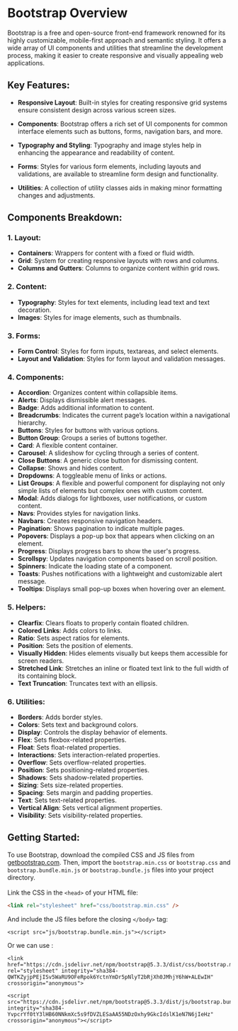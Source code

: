 # Bootstrap Overview

Bootstrap is a free and open-source front-end framework renowned for its highly customizable, mobile-first approach and semantic styling. It offers a wide array of UI components and utilities that streamline the development process, making it easier to create responsive and visually appealing web applications.

## Key Features:

- **Responsive Layout**: Built-in styles for creating responsive grid systems ensure consistent design across various screen sizes.
- **Components**: Bootstrap offers a rich set of UI components for common interface elements such as buttons, forms, navigation bars, and more.

- **Typography and Styling**: Typography and image styles help in enhancing the appearance and readability of content.

- **Forms**: Styles for various form elements, including layouts and validations, are available to streamline form design and functionality.

- **Utilities**: A collection of utility classes aids in making minor formatting changes and adjustments.

## Components Breakdown:

### 1. Layout:

- **Containers**: Wrappers for content with a fixed or fluid width.
- **Grid**: System for creating responsive layouts with rows and columns.
- **Columns and Gutters**: Columns to organize content within grid rows.

### 2. Content:

- **Typography**: Styles for text elements, including lead text and text decoration.
- **Images**: Styles for image elements, such as thumbnails.

### 3. Forms:

- **Form Control**: Styles for form inputs, textareas, and select elements.
- **Layout and Validation**: Styles for form layout and validation messages.

### 4. Components:

- **Accordion**: Organizes content within collapsible items.
- **Alerts**: Displays dismissible alert messages.
- **Badge**: Adds additional information to content.
- **Breadcrumbs**: Indicates the current page’s location within a navigational hierarchy.
- **Buttons**: Styles for buttons with various options.
- **Button Group**: Groups a series of buttons together.
- **Card**: A flexible content container.
- **Carousel**: A slideshow for cycling through a series of content.
- **Close Buttons**: A generic close button for dismissing content.
- **Collapse**: Shows and hides content.
- **Dropdowns**: A toggleable menu of links or actions.
- **List Groups**: A flexible and powerful component for displaying not only simple lists of elements but complex ones with custom content.
- **Modal**: Adds dialogs for lightboxes, user notifications, or custom content.
- **Navs**: Provides styles for navigation links.
- **Navbars**: Creates responsive navigation headers.
- **Pagination**: Shows pagination to indicate multiple pages.
- **Popovers**: Displays a pop-up box that appears when clicking on an element.
- **Progress**: Displays progress bars to show the user's progress.
- **Scrollspy**: Updates navigation components based on scroll position.
- **Spinners**: Indicate the loading state of a component.
- **Toasts**: Pushes notifications with a lightweight and customizable alert message.
- **Tooltips**: Displays small pop-up boxes when hovering over an element.

### 5. Helpers:

- **Clearfix**: Clears floats to properly contain floated children.
- **Colored Links**: Adds colors to links.
- **Ratio**: Sets aspect ratios for elements.
- **Position**: Sets the position of elements.
- **Visually Hidden**: Hides elements visually but keeps them accessible for screen readers.
- **Stretched Link**: Stretches an inline or floated text link to the full width of its containing block.
- **Text Truncation**: Truncates text with an ellipsis.

### 6. Utilities:

- **Borders**: Adds border styles.
- **Colors**: Sets text and background colors.
- **Display**: Controls the display behavior of elements.
- **Flex**: Sets flexbox-related properties.
- **Float**: Sets float-related properties.
- **Interactions**: Sets interaction-related properties.
- **Overflow**: Sets overflow-related properties.
- **Position**: Sets positioning-related properties.
- **Shadows**: Sets shadow-related properties.
- **Sizing**: Sets size-related properties.
- **Spacing**: Sets margin and padding properties.
- **Text**: Sets text-related properties.
- **Vertical Align**: Sets vertical alignment properties.
- **Visibility**: Sets visibility-related properties.

## Getting Started:

To use Bootstrap, download the compiled CSS and JS files from [getbootstrap.com](https://getbootstrap.com/).
Then, import the `bootstrap.min.css` or `bootstrap.css` and `bootstrap.bundle.min.js` or `bootstrap.bundle.js` files into your project directory.
<br><br>
Link the CSS in the `<head>` of your HTML file:

```html
<link rel="stylesheet" href="css/bootstrap.min.css" />
```

And include the JS files before the closing `</body>` tag:

```
<script src="js/bootstrap.bundle.min.js"></script>
```

Or we can use :

```
<link href="https://cdn.jsdelivr.net/npm/bootstrap@5.3.3/dist/css/bootstrap.min.css" rel="stylesheet" integrity="sha384-QWTKZyjpPEjISv5WaRU9OFeRpok6YctnYmDr5pNlyT2bRjXh0JMhjY6hW+ALEwIH" crossorigin="anonymous">
```

```
<script src="https://cdn.jsdelivr.net/npm/bootstrap@5.3.3/dist/js/bootstrap.bundle.min.js" integrity="sha384-YvpcrYf0tY3lHB60NNkmXc5s9fDVZLESaAA55NDzOxhy9GkcIdslK1eN7N6jIeHz" crossorigin="anonymous"></script>
```

